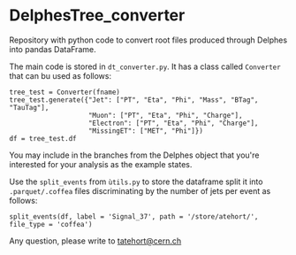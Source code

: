 # DelphesTree_converter

Repository with python code to convert root files produced through Delphes into pandas DataFrame. 

The main code is stored in `dt_converter.py`. It has a class called `Converter` that can bu used as follows:

```
tree_test = Converter(fname)
tree_test.generate({"Jet": ["PT", "Eta", "Phi", "Mass", "BTag", "TauTag"],
                    "Muon": ["PT", "Eta", "Phi", "Charge"],
                    "Electron": ["PT", "Eta", "Phi", "Charge"],
                    "MissingET": ["MET", "Phi"]})
df = tree_test.df
```
You may include in the branches from the Delphes object that you're interested for your analysis as the example states.

Use the `split_events` from `ùtils.py` to store the dataframe split it into `.parquet/.coffea` files discriminating by the 
number of jets per event as follows:

```
split_events(df, label = 'Signal_37', path = '/store/atehort/', file_type = 'coffea')
```

Any question, please write to tatehort@cern.ch

